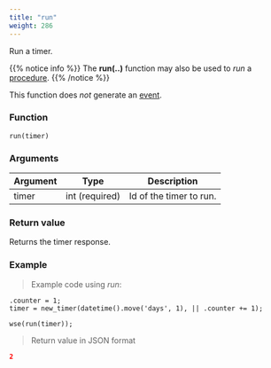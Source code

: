 ```yaml
---
title: "run"
weight: 286
---
```


Run a timer.

{{% notice info %}}
The **run(..)** function may also be used to *run* a [procedure](../../procedures-api/run).
{{% /notice %}}

This function does *not* generate an [event](../../overview/events).

### Function

`run(timer)`

### Arguments

Argument | Type | Description
-------- | ---- | -----------
timer | int (required) | Id of the timer to run.

### Return value

Returns the timer response.

### Example

> Example code using *run*:

```thingsdb,json_response
.counter = 1;
timer = new_timer(datetime().move('days', 1), || .counter += 1);

wse(run(timer));
```

> Return value in JSON format

```json
2
```
